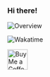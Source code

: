 ### Hi there!

![Overview](https://github-readme-stats.vercel.app/api?username=Khosraw&count_private=true&title_color=CC88BB&text_color=885566&bg_color=20,F2FBFF,E6F8FF,FFE6EB,FFF2F5)

![Wakatime](https://github-readme-stats.vercel.app/api/wakatime?username=Khosraw&title_color=CC88BB&text_color=885566&bg_color=20,F2FBFF,E6F8FF,FFE6EB,FFF2F5)

<a href='https://ko-fi.com/khosraw' target='_blank'><img height='35' style='border:0px;height:46px;' src='https://az743702.vo.msecnd.net/cdn/kofi3.png?v=0' border='0' alt='Buy Me a Coffee at ko-fi.com/khosraw' />
